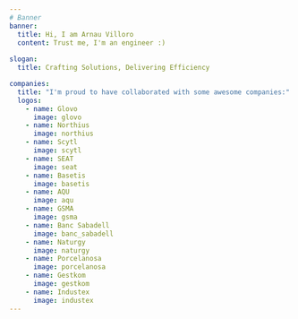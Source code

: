 ```yaml
---
# Banner
banner:
  title: Hi, I am Arnau Villoro
  content: Trust me, I'm an engineer :)
    
slogan:
  title: Crafting Solutions, Delivering Efficiency

companies:
  title: "I'm proud to have collaborated with some awesome companies:"  
  logos:
    - name: Glovo
      image: glovo
    - name: Northius
      image: northius
    - name: Scytl
      image: scytl
    - name: SEAT
      image: seat
    - name: Basetis
      image: basetis
    - name: AQU
      image: aqu
    - name: GSMA
      image: gsma
    - name: Banc Sabadell
      image: banc_sabadell
    - name: Naturgy
      image: naturgy
    - name: Porcelanosa
      image: porcelanosa
    - name: Gestkom
      image: gestkom
    - name: Industex
      image: industex
---
```

